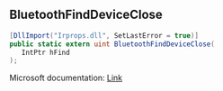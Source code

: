 ## BluetoothFindDeviceClose

```csharp
[DllImport("Irprops.dll", SetLastError = true)]
public static extern uint BluetoothFindDeviceClose(
   IntPtr hFind
);
```

Microsoft documentation: [Link](https://docs.microsoft.com/en-us/windows/win32/api/bluetoothapis/nf-bluetoothapis-bluetoothfinddeviceclose)
